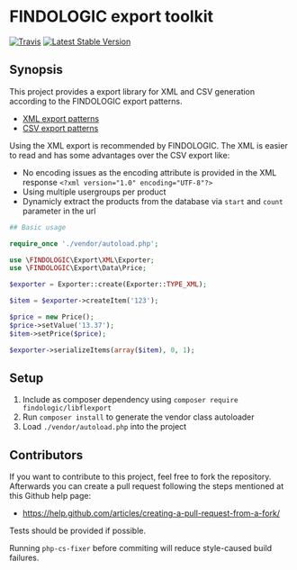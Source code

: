 # FINDOLOGIC export toolkit

[![Travis](https://img.shields.io/travis/findologic/libflexport.svg)](https://travis-ci.org/findologic/libflexport)
[![Latest Stable Version](https://poser.pugx.org/findologic/libflexport/v/stable)](https://packagist.org/packages/findologic/libflexport)

## Synopsis

This project provides a export library for XML and CSV generation according to the FINDOLOGIC export patterns.
* [XML export patterns](https://docs.findologic.com/doku.php?id=export_patterns:xml)
* [CSV export patterns](https://docs.findologic.com/doku.php?id=export_patterns:csv)

Using the XML export is recommended by FINDOLOGIC. The XML is easier to read and has some advantages over the CSV export like:

* No encoding issues as the encoding attribute is provided in the XML response `<?xml version="1.0" encoding="UTF-8"?>`
* Using multiple usergroups per product
* Dynamicly extract the products from the database via `start` and `count` parameter in the url

```PHP
## Basic usage

require_once './vendor/autoload.php';

use \FINDOLOGIC\Export\XML\Exporter;
use \FINDOLOGIC\Export\Data\Price;

$exporter = Exporter::create(Exporter::TYPE_XML);

$item = $exporter->createItem('123');

$price = new Price();
$price->setValue('13.37');
$item->setPrice($price);

$exporter->serializeItems(array($item), 0, 1);
```

## Setup

1. Include as composer dependency using `composer require findologic/libflexport`
2. Run `composer install` to generate the vendor class autoloader
3. Load `./vendor/autoload.php` into the project

## Contributors

If you want to contribute to this project, feel free to fork the repository. Afterwards you can create a pull request following the steps mentioned at this Github help page: 
* <https://help.github.com/articles/creating-a-pull-request-from-a-fork/>

Tests should be provided if possible.

Running `php-cs-fixer` before commiting will reduce style-caused build failures.
